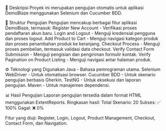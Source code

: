 📌 Deskripsi
Proyek ini merupakan pengujian otomatis untuk aplikasi DemoBlaze menggunakan Selenium dan Cucumber BDD.

📂 Struktur Pengujian
Pengujian mencakup berbagai fitur aplikasi DemoBlaze, termasuk:
Register New Account - Verifikasi proses pendaftaran akun baru.
Login and Logout - Menguji kredensial pengguna dan proses logout.
Add Product to Cart - Menguji navigasi kategori produk dan proses penambahan produk ke keranjang.
Checkout Process - Menguji proses pembelian, termasuk validasi data checkout.
Verify Contact Form Submission - Menguji pengisian dan pengiriman formulir kontak.
Verify Pagination on Product Listing - Menguji navigasi antar halaman produk.

⚙️ Teknologi yang Digunakan
Java - Bahasa pemrograman utama.
Selenium WebDriver - Untuk otomatisasi browser.
Cucumber BDD - Untuk skenario pengujian berbasis Gherkin.
TestNG - Untuk eksekusi dan laporan pengujian.
Maven - Untuk manajemen dependensi.

📊 Hasil Pengujian
Laporan pengujian tersedia dalam format HTML menggunakan ExtentReports. Ringkasan hasil:
Total Skenario: 20
Sukses: ✅ 100%
Gagal: ❌ 0%

Fitur yang diuji: Register, Login, Logout, Product Management, Checkout, Contact Form, dan Navigation.

